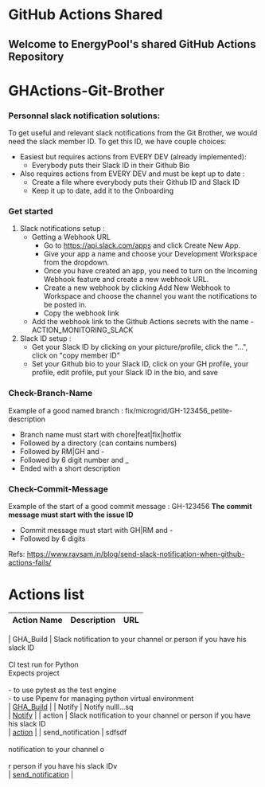# GitHub Actions Shared
## Welcome to EnergyPool's shared GitHub Actions Repository





# GHActions-Git-Brother

### Personnal slack notification solutions:

To get useful and relevant slack notifications from the Git Brother, we would need the slack member ID.
To get this ID, we have couple choices:

- Easiest but requires actions from EVERY DEV (already implemented):
  - Everybody puts their Slack ID in their Github Bio
- Also requires actions from EVERY DEV and must be kept up to date :
  - Create a file where everybody puts their Github ID and Slack ID
  - Keep it up to date, add it to the Onboarding

### Get started

1. Slack notifications setup :
   - Getting a Webhook URL
     - Go to https://api.slack.com/apps and click Create New App.
     - Give your app a name and choose your Development Workspace from the dropdown.
     - Once you have created an app, you need to turn on the Incoming Webhook feature and create a new webhook URL.
     - Create a new webhook by clicking Add New Webhook to Workspace and choose the channel you want the notifications to be posted in.
     - Copy the webhook link
   - Add the webhook link to the Github Actions secrets with the name - ACTION_MONITORING_SLACK
2. Slack ID setup :
   - Get your Slack ID by clicking on your picture/profile, click the "...", click on "copy member ID"
   - Set your Github bio to your Slack ID, click on your GH profile, your profile, edit profile, put your Slack ID in the bio, and save

### Check-Branch-Name

Example of a good named branch : fix/microgrid/GH-123456_petite-description

- Branch name must start with chore|feat|fix|hotfix
- Followed by a directory (can contains numbers)
- Followed by RM|GH and -
- Followed by 6 digit number and \_
- Ended with a short description

### Check-Commit-Message

Example of the start of a good commit message : GH-123456
**The commit message must start with the issue ID**

- Commit message must start with GH|RM and -
- Followed by 6 digits

Refs:
https://www.ravsam.in/blog/send-slack-notification-when-github-actions-fails/


# Actions list
<!-- end description -->
| Action Name | Description                                                                                                                                                                                              | URL                                                                                                               |
|-------------|----------------------------------------------------------------------------------------------------------------------------------------------------------------------------------------------------------|-------------------------------------------------------------------------------------------------------------------|

| GHA_Build | Slack notification to your channel or person if you have his slack ID<br><br>CI test run for Python<br>Expects project<br><br>- to use pytest as the test engine<br>- to use Pipenv for managing python virtual environment<br> | [GHA_Build](https://github.com/UlysseCarpentier/GHActions-Git-Brother/blob/main/Python/GHA_Build.yml)  |
| Notify | Notify nulll...sq<br> | [Notify](https://github.com/UlysseCarpentier/GHActions-Git-Brother/blob/main/Archive/Notify.yml)  |
| action | Slack notification to your channel or person if you have his slack ID<br> | [action](https://github.com/UlysseCarpentier/GHActions-Git-Brother/blob/main/Python/action.yml)  |
| send_notification | sdfsdf<br><br>notification to your channel o<br><br>r person if you have his slack IDv<br> | [send_notification](https://github.com/UlysseCarpentier/GHActions-Git-Brother/blob/main/Archive/send_notification.yml)  |
